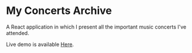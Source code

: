 # My Concerts Archive

A React application in which I present all the important music concerts I've attended.

Live demo is available [Here](https://silviurdr.github.io/my-concerts-archive/#/).
